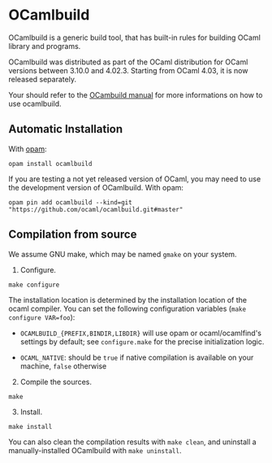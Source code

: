 # OCamlbuild #

OCamlbuild is a generic build tool, that has built-in rules for
building OCaml library and programs.

OCamlbuild was distributed as part of the OCaml distribution for OCaml
versions between 3.10.0 and 4.02.3. Starting from OCaml 4.03, it is
now released separately.

Your should refer to the [OCambuild
manual](https://github.com/gasche/manual-ocamlbuild/blob/master/manual.md)
for more informations on how to use ocamlbuild.

## Automatic Installation ##

With [opam](https://opam.ocaml.org/):

```
opam install ocamlbuild
```

If you are testing a not yet released version of OCaml, you may need
to use the development version of OCamlbuild. With opam:

```
opam pin add ocamlbuild --kind=git "https://github.com/ocaml/ocamlbuild.git#master"
```

## Compilation from source ##

We assume GNU make, which may be named `gmake` on your system.

1. Configure.
```
make configure
```

The installation location is determined by the installation location
of the ocaml compiler. You can set the following configuration
variables (`make configure VAR=foo`):

- `OCAMLBUILD_{PREFIX,BINDIR,LIBDIR}` will use opam or
  ocaml/ocamlfind's settings by default; see `configure.make` for the
  precise initialization logic.

- `OCAML_NATIVE`: should be `true` if native compilation is available
  on your machine, `false` otherwise

2. Compile the sources.
```
make
```

3. Install.
```
make install
```

You can also clean the compilation results with `make clean`, and
uninstall a manually-installed OCamlbuild with `make uninstall`.